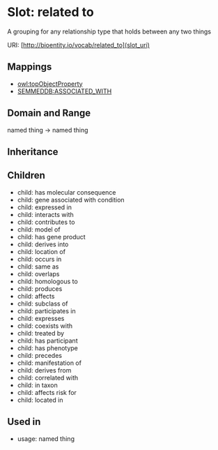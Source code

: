 # Slot: related to


A grouping for any relationship type that holds between any two things

URI: [http://bioentity.io/vocab/related_to](slot_uri)
## Mappings

 * [owl:topObjectProperty](http://purl.obolibrary.org/obo/owl_topObjectProperty)
 * [SEMMEDDB:ASSOCIATED_WITH](http://purl.obolibrary.org/obo/SEMMEDDB_ASSOCIATED_WITH)
## Domain and Range

named thing -> named thing
## Inheritance

## Children

 *  child: has molecular consequence
 *  child: gene associated with condition
 *  child: expressed in
 *  child: interacts with
 *  child: contributes to
 *  child: model of
 *  child: has gene product
 *  child: derives into
 *  child: location of
 *  child: occurs in
 *  child: same as
 *  child: overlaps
 *  child: homologous to
 *  child: produces
 *  child: affects
 *  child: subclass of
 *  child: participates in
 *  child: expresses
 *  child: coexists with
 *  child: treated by
 *  child: has participant
 *  child: has phenotype
 *  child: precedes
 *  child: manifestation of
 *  child: derives from
 *  child: correlated with
 *  child: in taxon
 *  child: affects risk for
 *  child: located in
## Used in

 *  usage: named thing
